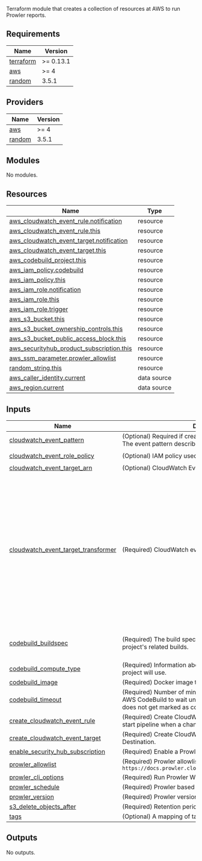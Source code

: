 <!-- BEGIN_TF_DOCS -->

Terraform module that creates a collection of resources at AWS to run Prowler reports.

## Requirements

| Name | Version |
|------|---------|
| <a name="requirement_terraform"></a> [terraform](#requirement\_terraform) | >= 0.13.1 |
| <a name="requirement_aws"></a> [aws](#requirement\_aws) | >= 4 |
| <a name="requirement_random"></a> [random](#requirement\_random) | 3.5.1 |

## Providers

| Name | Version |
|------|---------|
| <a name="provider_aws"></a> [aws](#provider\_aws) | >= 4 |
| <a name="provider_random"></a> [random](#provider\_random) | 3.5.1 |

## Modules

No modules.

## Resources

| Name | Type |
|------|------|
| [aws_cloudwatch_event_rule.notification](https://registry.terraform.io/providers/hashicorp/aws/latest/docs/resources/cloudwatch_event_rule) | resource |
| [aws_cloudwatch_event_rule.this](https://registry.terraform.io/providers/hashicorp/aws/latest/docs/resources/cloudwatch_event_rule) | resource |
| [aws_cloudwatch_event_target.notification](https://registry.terraform.io/providers/hashicorp/aws/latest/docs/resources/cloudwatch_event_target) | resource |
| [aws_cloudwatch_event_target.this](https://registry.terraform.io/providers/hashicorp/aws/latest/docs/resources/cloudwatch_event_target) | resource |
| [aws_codebuild_project.this](https://registry.terraform.io/providers/hashicorp/aws/latest/docs/resources/codebuild_project) | resource |
| [aws_iam_policy.codebuild](https://registry.terraform.io/providers/hashicorp/aws/latest/docs/resources/iam_policy) | resource |
| [aws_iam_policy.this](https://registry.terraform.io/providers/hashicorp/aws/latest/docs/resources/iam_policy) | resource |
| [aws_iam_role.notification](https://registry.terraform.io/providers/hashicorp/aws/latest/docs/resources/iam_role) | resource |
| [aws_iam_role.this](https://registry.terraform.io/providers/hashicorp/aws/latest/docs/resources/iam_role) | resource |
| [aws_iam_role.trigger](https://registry.terraform.io/providers/hashicorp/aws/latest/docs/resources/iam_role) | resource |
| [aws_s3_bucket.this](https://registry.terraform.io/providers/hashicorp/aws/latest/docs/resources/s3_bucket) | resource |
| [aws_s3_bucket_ownership_controls.this](https://registry.terraform.io/providers/hashicorp/aws/latest/docs/resources/s3_bucket_ownership_controls) | resource |
| [aws_s3_bucket_public_access_block.this](https://registry.terraform.io/providers/hashicorp/aws/latest/docs/resources/s3_bucket_public_access_block) | resource |
| [aws_securityhub_product_subscription.this](https://registry.terraform.io/providers/hashicorp/aws/latest/docs/resources/securityhub_product_subscription) | resource |
| [aws_ssm_parameter.prowler_allowlist](https://registry.terraform.io/providers/hashicorp/aws/latest/docs/resources/ssm_parameter) | resource |
| [random_string.this](https://registry.terraform.io/providers/hashicorp/random/3.5.1/docs/resources/string) | resource |
| [aws_caller_identity.current](https://registry.terraform.io/providers/hashicorp/aws/latest/docs/data-sources/caller_identity) | data source |
| [aws_region.current](https://registry.terraform.io/providers/hashicorp/aws/latest/docs/data-sources/region) | data source |

## Inputs

| Name | Description | Type | Default | Required |
|------|-------------|------|---------|:--------:|
| <a name="input_cloudwatch_event_pattern"></a> [cloudwatch\_event\_pattern](#input\_cloudwatch\_event\_pattern) | (Optional) Required if create\_cloudwatch\_event\_rule = true. The event pattern described a JSON object. | `string` | `"{\n  \"source\": [\"aws.securityhub\"],\n  \"detail\": {\n    \"findings\": {\n      \"ProductName\": [\"Prowler\"],\n      \"Compliance\": { \"Status\": [\"FAILED\"] },\n      \"Severity\": { \"Label\": [\"HIGH\", \"CRITICAL\"] },\n      \"RecordState\": [\"ACTIVE\"]\n    }\n  }\n}\n"` | no |
| <a name="input_cloudwatch_event_role_policy"></a> [cloudwatch\_event\_role\_policy](#input\_cloudwatch\_event\_role\_policy) | (Optional) IAM policy used by Cloudwatch Event Role. | `string` | `"{\n  \"Version\": \"2012-10-17\",\n  \"Statement\": [\n    {\n      \"Effect\": \"Allow\",\n      \"Action\": [\n        \"events:InvokeApiDestination\"\n      ],\n      \"Resource\": \"*\"\n    }\n  ]\n}\n"` | no |
| <a name="input_cloudwatch_event_target_arn"></a> [cloudwatch\_event\_target\_arn](#input\_cloudwatch\_event\_target\_arn) | (Optional) CloudWatch Event target ARN. | `string` | `null` | no |
| <a name="input_cloudwatch_event_target_transformer"></a> [cloudwatch\_event\_target\_transformer](#input\_cloudwatch\_event\_target\_transformer) | (Required) CloudWatch event target transformer rule. | `any` | <pre>{<br>  "input_paths": {<br>    "account": "$.account",<br>    "compliance-status": "$.detail.findings[0].Compliance.Status",<br>    "created-at": "$.detail.findings[0].FirstObservedAt",<br>    "description": "$.detail.findings[0].Description",<br>    "id": "$.detail.findings[0].Id",<br>    "observed-at": "$.detail.findings[0].CreatedAt",<br>    "product-name": "$.detail.findings[0].ProductName",<br>    "region": "$.region",<br>    "resources": "$.detail.findings[0].Resources[0].Id",<br>    "severity": "$.detail.findings[0].FindingProviderFields.Severity.Label",<br>    "source": "$.source",<br>    "time": "$.time"<br>  },<br>  "input_template": "{\n  \"account\": \"<account>\",\n  \"detail\": {\n    \"compliance-status\": \"<compliance-status>\",\n    \"created\": \"<created-at>\",\n    \"link\": \"https://us-east-1.console.aws.amazon.com/securityhub/home?region=<region>#/findings?search=Id%3D%255Coperator%255C%253AEQUALS%255C%253A<id>\",\n    \"observed\": \"<observed-at>\",\n    \"product-name\": \"<product-name>\",\n    \"severity\": \"<severity>\"\n  },\n  \"detail-type\": \"<description>\",\n  \"id\": \"<id>\",\n  \"region\": \"<region>\",\n  \"resources\": [\"<resources>\"],\n  \"source\": \"SecurityHub\",\n  \"time\": \"<time>\"\n}\n"<br>}</pre> | no |
| <a name="input_codebuild_buildspec"></a> [codebuild\_buildspec](#input\_codebuild\_buildspec) | (Required) The build spec declaration to use for this build project's related builds. | `string` | `"version: 0.2\nphases:\n  install:\n    runtime-versions:\n      python: 3.9\n    commands:\n      - echo \"Installing Prowler and dependencies...\"\n      - pip3 install detect-secrets==1.4.0 prowler==$PROWLER_VERSION --quiet\n      - yum install -y jq --quiet\n  build:\n    commands:\n      - echo \"Running Prowler as prowler $PROWLER_OPTIONS\"\n      - aws --region us-east-1 ssm get-parameter --name /prowler/allowlist --with-decryption --output text --query Parameter.Value > allowlist.yaml\n      - prowler -w allowlist.yaml $PROWLER_OPTIONS\n  post_build:\n    commands:\n      - echo \"Scan Complete\"\n      - aws s3 cp --no-progress --sse AES256 output/ s3://$BUCKET_REPORT/`date +%d-%m-%Y`-`date +%H-%M-%S` --recursive\n      - echo \"Done!\"\n"` | no |
| <a name="input_codebuild_compute_type"></a> [codebuild\_compute\_type](#input\_codebuild\_compute\_type) | (Required) Information about the compute resources the build project will use. | `string` | `"BUILD_GENERAL1_SMALL"` | no |
| <a name="input_codebuild_image"></a> [codebuild\_image](#input\_codebuild\_image) | (Required) Docker image to use for this build project. | `string` | `"aws/codebuild/amazonlinux2-x86_64-standard:4.0"` | no |
| <a name="input_codebuild_timeout"></a> [codebuild\_timeout](#input\_codebuild\_timeout) | (Required) Number of minutes, from 5 to 480 (8 hours), for AWS CodeBuild to wait until timing out any related build that does not get marked as completed. | `number` | `300` | no |
| <a name="input_create_cloudwatch_event_rule"></a> [create\_cloudwatch\_event\_rule](#input\_create\_cloudwatch\_event\_rule) | (Required) Create CloudWatch Event Rule to automatically start pipeline when a change occurs. | `bool` | `false` | no |
| <a name="input_create_cloudwatch_event_target"></a> [create\_cloudwatch\_event\_target](#input\_create\_cloudwatch\_event\_target) | (Required) Create CloudWatch Event Target with API Destination. | `bool` | `false` | no |
| <a name="input_enable_security_hub_subscription"></a> [enable\_security\_hub\_subscription](#input\_enable\_security\_hub\_subscription) | (Required) Enable a Prowler Subscription. | `bool` | `true` | no |
| <a name="input_prowler_allowlist"></a> [prowler\_allowlist](#input\_prowler\_allowlist) | (Required) Prowler allowlist `https://docs.prowler.cloud/en/latest/tutorials/allowlist/` | `string` | `null` | no |
| <a name="input_prowler_cli_options"></a> [prowler\_cli\_options](#input\_prowler\_cli\_options) | (Required) Run Prowler With The Following Command | `string` | `"-S -f us-east-1 --compliance aws_foundational_security_best_practices_aws cis_1.5_aws --output-modes html json --quiet --no-banner --ignore-exit-code-3"` | no |
| <a name="input_prowler_schedule"></a> [prowler\_schedule](#input\_prowler\_schedule) | (Required) Prowler based on cron schedule | `string` | `"cron(0 0 ? * * *)"` | no |
| <a name="input_prowler_version"></a> [prowler\_version](#input\_prowler\_version) | (Required) Prowler version | `string` | `"3.8.0"` | no |
| <a name="input_s3_delete_objects_after"></a> [s3\_delete\_objects\_after](#input\_s3\_delete\_objects\_after) | (Required) Retention period in days to store Prowler reports | `number` | `30` | no |
| <a name="input_tags"></a> [tags](#input\_tags) | (Optional) A mapping of tags to assign to all resources | `map(string)` | `{}` | no |

## Outputs

No outputs.
<!-- END_TF_DOCS -->